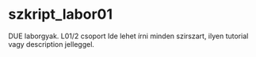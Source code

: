 # szkript_labor01
DUE laborgyak. L01/2 csoport
Ide lehet írni minden szirszart, ilyen tutorial vagy description jelleggel.
